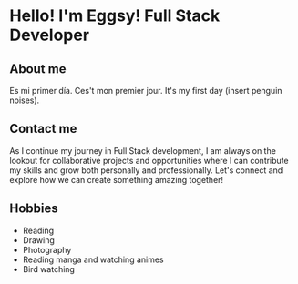 # Hello! I'm Eggsy! Full Stack Developer 

## About me
Es mi primer día. Ces't mon premier jour. It's my first day (insert penguin noises).

## Contact me
As I continue my journey in Full Stack development, I am always on the lookout for collaborative projects and opportunities where I can contribute my skills and grow both personally and professionally. Let's connect and explore how we can create something amazing together!

## Hobbies

- Reading
- Drawing
- Photography
- Reading manga and watching animes
- Bird watching